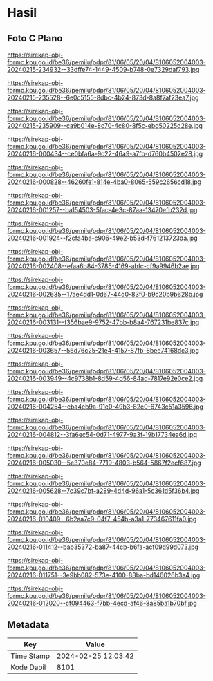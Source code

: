 # Hasil

## Foto C Plano

https://sirekap-obj-formc.kpu.go.id/be36/pemilu/pdpr/81/06/05/20/04/8106052004003-20240215-234932--33dffe74-1449-4509-b748-0e7329daf793.jpg

https://sirekap-obj-formc.kpu.go.id/be36/pemilu/pdpr/81/06/05/20/04/8106052004003-20240215-235528--6e0c5155-8dbc-4b24-873d-8a8f7af23ea7.jpg

https://sirekap-obj-formc.kpu.go.id/be36/pemilu/pdpr/81/06/05/20/04/8106052004003-20240215-235909--ca9b014e-8c70-4c80-8f5c-ebd50225d28e.jpg

https://sirekap-obj-formc.kpu.go.id/be36/pemilu/pdpr/81/06/05/20/04/8106052004003-20240216-000434--ce0bfa6a-9c22-46a9-a7fb-d760b4502e28.jpg

https://sirekap-obj-formc.kpu.go.id/be36/pemilu/pdpr/81/06/05/20/04/8106052004003-20240216-000828--46260fe1-814e-4ba0-8065-559c2656cd18.jpg

https://sirekap-obj-formc.kpu.go.id/be36/pemilu/pdpr/81/06/05/20/04/8106052004003-20240216-001257--ba154503-5fac-4e3c-87aa-13470efb232d.jpg

https://sirekap-obj-formc.kpu.go.id/be36/pemilu/pdpr/81/06/05/20/04/8106052004003-20240216-001924--f2cfa4ba-c906-49e2-b53d-f761213723da.jpg

https://sirekap-obj-formc.kpu.go.id/be36/pemilu/pdpr/81/06/05/20/04/8106052004003-20240216-002408--efaa6b84-3785-4169-abfc-cf9a9946b2ae.jpg

https://sirekap-obj-formc.kpu.go.id/be36/pemilu/pdpr/81/06/05/20/04/8106052004003-20240216-002635--17ae4dd1-0d67-44d0-83f0-b9c20b9b628b.jpg

https://sirekap-obj-formc.kpu.go.id/be36/pemilu/pdpr/81/06/05/20/04/8106052004003-20240216-003131--f356bae9-9752-47bb-b8a4-767231be837c.jpg

https://sirekap-obj-formc.kpu.go.id/be36/pemilu/pdpr/81/06/05/20/04/8106052004003-20240216-003657--56d76c25-21e4-4157-87fb-8bee74168dc3.jpg

https://sirekap-obj-formc.kpu.go.id/be36/pemilu/pdpr/81/06/05/20/04/8106052004003-20240216-003949--4c9738b1-8d59-4d56-84ad-7817e92e0ce2.jpg

https://sirekap-obj-formc.kpu.go.id/be36/pemilu/pdpr/81/06/05/20/04/8106052004003-20240216-004254--cba4eb9a-91e0-49b3-82e0-6743c51a3596.jpg

https://sirekap-obj-formc.kpu.go.id/be36/pemilu/pdpr/81/06/05/20/04/8106052004003-20240216-004812--3fa6ec54-0d71-4977-9a3f-19b17734ea6d.jpg

https://sirekap-obj-formc.kpu.go.id/be36/pemilu/pdpr/81/06/05/20/04/8106052004003-20240216-005030--5e370e84-7719-4803-b564-5867f2ecf687.jpg

https://sirekap-obj-formc.kpu.go.id/be36/pemilu/pdpr/81/06/05/20/04/8106052004003-20240216-005628--7c39c7bf-a289-4d4d-96a1-5c361d5f36b4.jpg

https://sirekap-obj-formc.kpu.go.id/be36/pemilu/pdpr/81/06/05/20/04/8106052004003-20240216-010409--6b2aa7c9-04f7-454b-a3a1-773467611fa0.jpg

https://sirekap-obj-formc.kpu.go.id/be36/pemilu/pdpr/81/06/05/20/04/8106052004003-20240216-011412--bab35372-ba87-44cb-b6fa-acf09d99d073.jpg

https://sirekap-obj-formc.kpu.go.id/be36/pemilu/pdpr/81/06/05/20/04/8106052004003-20240216-011751--3e9bb082-573e-4100-88ba-bd146026b3a4.jpg

https://sirekap-obj-formc.kpu.go.id/be36/pemilu/pdpr/81/06/05/20/04/8106052004003-20240216-012020--cf094463-f7bb-4ecd-af46-8a85ba1b70bf.jpg


## Metadata

| Key        | Value               |
| ---------- | ------------------- |
| Time Stamp | 2024-02-25 12:03:42 |
| Kode Dapil | 8101                |



